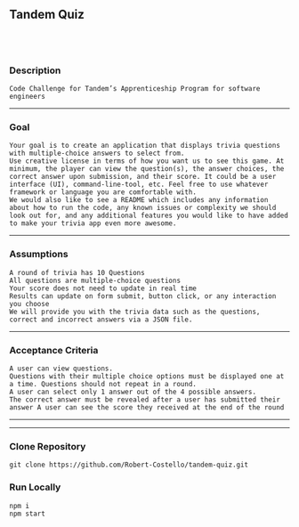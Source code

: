 ## Tandem Quiz

## </br>

### Description

    Code Challenge for Tandem’s Apprenticeship Program for software engineers

---

### Goal

    Your goal is to create an application that displays trivia questions with multiple-choice answers to select from.
    Use creative license in terms of how you want us to see this game. At minimum, the player can view the question(s), the answer choices, the correct answer upon submission, and their score. It could be a user interface (UI), command-line-tool, etc. Feel free to use whatever framework or language you are comfortable with.
    We would also like to see a README which includes any information about how to run the code, any known issues or complexity we should look out for, and any additional features you would like to have added to make your trivia app even more awesome.

---

### Assumptions

    A round of trivia has 10 Questions
    All questions are multiple-choice questions
    Your score does not need to update in real time
    Results can update on form submit, button click, or any interaction you choose
    We will provide you with the trivia data such as the questions, correct and incorrect answers via a JSON file.

---

### Acceptance Criteria

    A user can view questions.
    Questions with their multiple choice options must be displayed one at a time. Questions should not repeat in a round.
    A user can select only 1 answer out of the 4 possible answers.
    The correct answer must be revealed after a user has submitted their answer A user can see the score they received at the end of the round

---

---

### Clone Repository

    git clone https://github.com/Robert-Costello/tandem-quiz.git

### Run Locally

    npm i
    npm start
